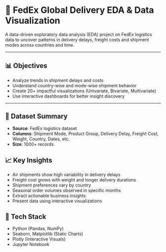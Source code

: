 # 🚚 FedEx Global Delivery EDA & Data Visualization


A data-driven exploratory data analysis (EDA) project on FedEx logistics data to uncover patterns in delivery delays, freight costs and shipment modes across countries and time.

---

## 📊 Objectives

- Analyze trends in shipment delays and costs  
- Understand country-wise and mode-wise shipment behavior  
- Create 20+ impactful visualizations (Univariate, Bivariate, Multivariate)  
- Use interactive dashboards for better insight discovery

---

## 🧾 Dataset Summary
- **Source**: FedEx logistics dataset  
- **Columns**: Shipment Mode, Product Group, Delivery Delay, Freight Cost, Weight, Country, Dates, etc.  
- **Size**: 1000+ records  

## 📈 Key Insights
- Air shipments show high variability in delivery delays  
- Freight cost grows with weight and longer delivery durations  
- Shipment preferences vary by country  
- Seasonal order volumes observed in specific months
- Extract actionable business insights
- Present data using interactive visualizations

## 📌 Tech Stack
- Python (Pandas, NumPy)
- Seaborn, Matplotlib (Static Charts)
- Plotly (Interactive Visuals)
- Jupyter Notebook



